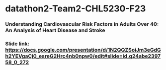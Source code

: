 # datathon2-Team2-CHL5230-F23
### Understanding Cardiovascular Risk Factors in Adults Over 40: An Analysis of Heart Disease and Stroke
### Slide link: https://docs.google.com/presentation/d/1N2QQZSoiJm3eGdGh2YEVgaCj0_esreG2Hrc4nb0npw0/edit#slide=id.g24abe239758_0_272 

